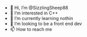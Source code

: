 - 👋 Hi, I’m @SizzlingSheep88
- 👀 I’m interested in C++
- 🌱 I’m currently learning nothin
- 💞️ I’m looking to be a front end dev
- 📫 How to reach me 

<!---
SizzlingSheep88/SizzlingSheep88 is a ✨ special ✨ repository because its `README.md` (this file) appears on your GitHub profile.
You can click the Preview link to take a look at your changes.
--->
